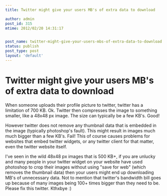 ```yaml
---
title: Twitter might give your users MB's of extra data to download

author: admin
post_id: 315
mtime: 2012/02/20 14:31:17


post_name: twitter-might-give-your-users-mbs-of-extra-data-to-download
status: publish
post_type: post
layout: 'default'
---
```


# Twitter might give your users MB's of extra data to download

When someone uploads their profile picture to twitter, twitter has a limitation of 700 KB. Ok. Twitter then compresses the image to something smaller, like a 48x48 px image. The size can typically be a few KB's. Good! 

However twitter does not remove any thumbnail data that is embedded in the image (typically photoshop's fault). This might result in images much much bigger than a few KB's. Fail! This of course causes problems for websites that embed twitter widgets, or any twitter client for that matter, even the twitter website itself. 

I've seen in the wild 48x48 px images that is 500 KB+, if you are unlucky and many people in your twitter widget on your website have used photoshop to crop their images without using "save for web" (which removes the thumbnail data) then your users might end up downloading MB's of unnecessary data. Not to mention that twitter's bandwidth bill goes up because of many images being 100+ times bigger than they need to be. Please fix this twitter. Kthxbye :)
